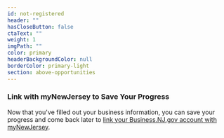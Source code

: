 ```yaml
---
id: not-registered
header: ""
hasCloseButton: false
ctaText: ""
weight: 1
imgPath: ""
color: primary
headerBackgroundColor: null
borderColor: primary-light
section: above-opportunities
---
```


### Link with myNewJersey to Save Your Progress

Now that you've filled out your business information, you can save your progress and come back later to [link your Business.NJ.gov account with myNewJersey](/account-setup).
